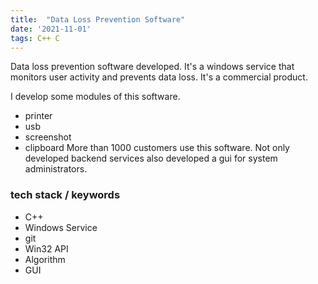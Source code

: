 ```yaml
---
title:  "Data Loss Prevention Software"
date: '2021-11-01'
tags: C++ C
---
```



Data loss prevention software developed. It's a windows service that monitors user activity and prevents data loss. It's a commercial product.

I develop some modules of this software.
- printer
- usb
- screenshot
- clipboard
More than 1000 customers use this software. 
Not only developed backend services also developed a gui for system administrators.

### tech stack / keywords
- C++
- Windows Service
- git
- Win32 API
- Algorithm
- GUI